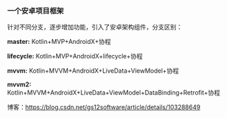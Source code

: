 ### 一个安卓项目框架

针对不同分支，逐步增加功能，引入了安卓架构组件，分支区别：

**master:** Kotlin+MVP+AndroidX+协程

**lifecycle:** Kotlin+MVP+AndroidX+lifecycle+协程

**mvvm:** Kotlin+MVVM+AndroidX+LiveData+ViewModel+协程

**mvvm2:** Kotlin+MVVM+AndroidX+LiveData+ViewModel+DataBinding+Retrofit+协程

博客：https://blog.csdn.net/gs12software/article/details/103288649
